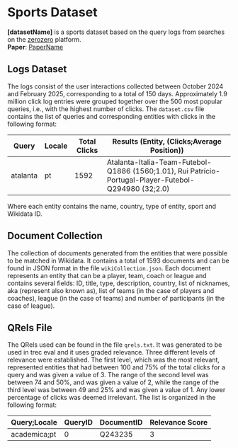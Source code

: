# Sports Dataset

**[datasetName]** is a sports dataset based on the query logs from searches on the [zerozero](https://www.zerozero.pt) platform.\
**Paper**: [PaperName](https://google.com)

## Logs Dataset

The logs consist of the user interactions collected between October 2024 and February 2025, corresponding to a total of 150 days. Approximately 1.9 million click log entries were grouped together over the 500 most popular queries, i.e., with the highest number of clicks. The `dataset.csv` file contains the list of queries and corresponding entities with clicks in the following format:

| Query   | Locale | Total Clicks | Results (Entity, (Clicks;Average Position)) |
|---------|--------|--------------|---------------------------------------------|
| atalanta | pt     | 1592         | Atalanta-Italia-Team-Futebol-Q1886 (1560;1.01), Rui Patrício-Portugal-Player-Futebol-Q294980 (32;2.0) |

Where each entity contains the name, country, type of entity, sport and Wikidata ID.


## Document Collection

The collection of documents generated from the entities that were possible to be matched in Wikidata. It contains a total of 1593 documents and can be found in JSON format in the file `wikiCollection.json`. Each document represents an entity that can be a player, team, coach or league and contains several fields: ID, title, type, description, country, list of nicknames, aka (represent also known as), list of teams (in the case of players and coaches), league (in the case of teams) and number of participants (in the case of league).


## QRels File

The QRels used can be found in the file `qrels.txt`. It was generated to be used in trec eval and it uses graded relevance. 
Three different levels of relevance were established. The first level, which was the most relevant, represented entities that had between 100 and 75% of the total clicks for a query and was given a value of 3.
The range of the second level was between 74 and 50%, and was given a value of 2, while the range of the third level was between 49 and 25% and was given a value of 1. Any lower percentage of clicks was deemed irrelevant. The list is organized in the following format:

| Query;Locale   | QueryID | DocumentID | Relevance Score |
|---------|--------|--------------|---------------------------------------------|
| academica;pt | 0     | Q243235         | 3 |
